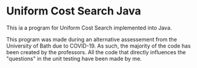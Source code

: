 # Uniform Cost Search Java

This ia a program for Uniform Cost Search implemented into Java.

This program was made during an alternative assessement from the University of Bath due to COVID-19. As such, the majority of the code has been created by the professors. All the code that directly influences the "questions" in the unit testing have been made by me.



